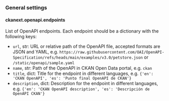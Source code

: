 
<!-- start-config -->


### General settings


#### ckanext.openapi.endpoints

List of OpenAPI endpoints. Each endpoint should be a dictionary with the following keys:

- `url`, str: URL or relative path of the OpenAPI file, accepted formats are JSON and YAML, e.g. `https://raw.githubusercontent.com/OAI/OpenAPI-Specification/refs/heads/main/examples/v3.0/petstore.json` or `/static/openapi/sample.yaml`
- `name`, str: Path of the OpenAPI in CKAN Open Data portal, e.g. `ckan`
- `title`, dict: Title for the endpoint in different languages, e.g. `{'en': 'CKAN OpenAPI', 'es': 'Punto final OpenAPI de CKAN'}`
- `description`, dict: Description for the endpoint in different languages, e.g. `{'en': 'CKAN OpenAPI description', 'es': 'Descripción de OpenAPI CKAN'}`

<!-- end-config -->